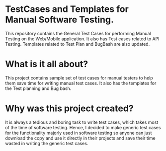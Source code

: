 # TestCases and Templates for Manual Software Testing.
This repository contains the General Test Cases for performing Manual Testing on the Web/Mobile application. It also has Test cases related to API Testing. Templates related to Test Plan and BugBash are also updated.

# What is it all about?
This project contains sample set of test cases for manual testers to help them save time for writing manual test cases. It also has the templates for the Test planning and Bug bash.
# Why was this project created?
It is always a tedious and boring task to write test cases, which takes most of the time of software testing. Hence, I decided to make generic test cases for the functionality majorly used in software testing so anyone can just download the copy and use it directly in their projects and save their time wasted in writing the generic test cases.
